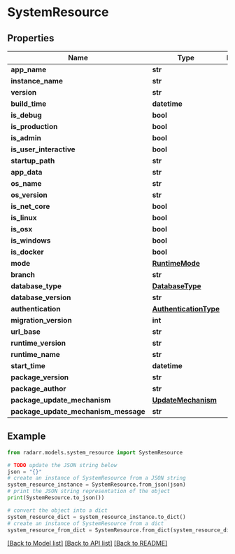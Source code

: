 # SystemResource


## Properties

Name | Type | Description | Notes
------------ | ------------- | ------------- | -------------
**app_name** | **str** |  | [optional] 
**instance_name** | **str** |  | [optional] 
**version** | **str** |  | [optional] 
**build_time** | **datetime** |  | [optional] 
**is_debug** | **bool** |  | [optional] 
**is_production** | **bool** |  | [optional] 
**is_admin** | **bool** |  | [optional] 
**is_user_interactive** | **bool** |  | [optional] 
**startup_path** | **str** |  | [optional] 
**app_data** | **str** |  | [optional] 
**os_name** | **str** |  | [optional] 
**os_version** | **str** |  | [optional] 
**is_net_core** | **bool** |  | [optional] 
**is_linux** | **bool** |  | [optional] 
**is_osx** | **bool** |  | [optional] 
**is_windows** | **bool** |  | [optional] 
**is_docker** | **bool** |  | [optional] 
**mode** | [**RuntimeMode**](RuntimeMode.md) |  | [optional] 
**branch** | **str** |  | [optional] 
**database_type** | [**DatabaseType**](DatabaseType.md) |  | [optional] 
**database_version** | **str** |  | [optional] 
**authentication** | [**AuthenticationType**](AuthenticationType.md) |  | [optional] 
**migration_version** | **int** |  | [optional] 
**url_base** | **str** |  | [optional] 
**runtime_version** | **str** |  | [optional] 
**runtime_name** | **str** |  | [optional] 
**start_time** | **datetime** |  | [optional] 
**package_version** | **str** |  | [optional] 
**package_author** | **str** |  | [optional] 
**package_update_mechanism** | [**UpdateMechanism**](UpdateMechanism.md) |  | [optional] 
**package_update_mechanism_message** | **str** |  | [optional] 

## Example

```python
from radarr.models.system_resource import SystemResource

# TODO update the JSON string below
json = "{}"
# create an instance of SystemResource from a JSON string
system_resource_instance = SystemResource.from_json(json)
# print the JSON string representation of the object
print(SystemResource.to_json())

# convert the object into a dict
system_resource_dict = system_resource_instance.to_dict()
# create an instance of SystemResource from a dict
system_resource_from_dict = SystemResource.from_dict(system_resource_dict)
```
[[Back to Model list]](../README.md#documentation-for-models) [[Back to API list]](../README.md#documentation-for-api-endpoints) [[Back to README]](../README.md)


